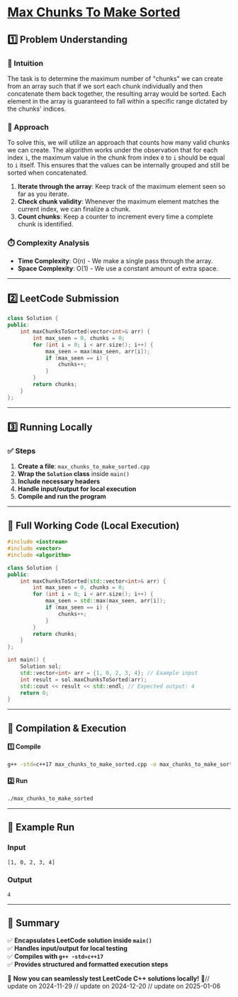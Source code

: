 # **[Max Chunks To Make Sorted](https://leetcode.com/problems/max-chunks-to-make-sorted/description/)**  

## **1️⃣ Problem Understanding**  
### **📌 Intuition**  
The task is to determine the maximum number of "chunks" we can create from an array such that if we sort each chunk individually and then concatenate them back together, the resulting array would be sorted. Each element in the array is guaranteed to fall within a specific range dictated by the chunks' indices.

### **🚀 Approach**  
To solve this, we will utilize an approach that counts how many valid chunks we can create. The algorithm works under the observation that for each index `i`, the maximum value in the chunk from index `0` to `i` should be equal to `i` itself. This ensures that the values can be internally grouped and still be sorted when concatenated.

1. **Iterate through the array**: Keep track of the maximum element seen so far as you iterate.
2. **Check chunk validity**: Whenever the maximum element matches the current index, we can finalize a chunk.
3. **Count chunks**: Keep a counter to increment every time a complete chunk is identified.

### **⏱️ Complexity Analysis**  
- **Time Complexity**: O(n) - We make a single pass through the array.
- **Space Complexity**: O(1) - We use a constant amount of extra space.

---  

## **2️⃣ LeetCode Submission**  
```cpp
class Solution {
public:
    int maxChunksToSorted(vector<int>& arr) {
        int max_seen = 0, chunks = 0;
        for (int i = 0; i < arr.size(); i++) {
            max_seen = max(max_seen, arr[i]);
            if (max_seen == i) {
                chunks++;
            }
        }
        return chunks;
    }
};  
```  

---  

## **3️⃣ Running Locally**  
### **✅ Steps**  
1. **Create a file**: `max_chunks_to_make_sorted.cpp`  
2. **Wrap the `Solution` class** inside `main()`  
3. **Include necessary headers**  
4. **Handle input/output for local execution**  
5. **Compile and run the program**  

---  

## **📝 Full Working Code (Local Execution)**  
```cpp
#include <iostream>
#include <vector>
#include <algorithm>

class Solution {
public:
    int maxChunksToSorted(std::vector<int>& arr) {
        int max_seen = 0, chunks = 0;
        for (int i = 0; i < arr.size(); i++) {
            max_seen = std::max(max_seen, arr[i]);
            if (max_seen == i) {
                chunks++;
            }
        }
        return chunks;
    }
};

int main() {
    Solution sol;
    std::vector<int> arr = {1, 0, 2, 3, 4}; // Example input
    int result = sol.maxChunksToSorted(arr);
    std::cout << result << std::endl; // Expected output: 4
    return 0;
}  
```  

---  

## **🔧 Compilation & Execution**  
#### **1️⃣ Compile**  
```bash
g++ -std=c++17 max_chunks_to_make_sorted.cpp -o max_chunks_to_make_sorted
```  

#### **2️⃣ Run**  
```bash
./max_chunks_to_make_sorted
```  

---  

## **🎯 Example Run**  
### **Input**  
```
[1, 0, 2, 3, 4]
```  
### **Output**  
```
4
```  

---  

## **📌 Summary**  
✅ **Encapsulates LeetCode solution inside `main()`**  
✅ **Handles input/output for local testing**  
✅ **Compiles with `g++ -std=c++17`**  
✅ **Provides structured and formatted execution steps**  

🚀 **Now you can seamlessly test LeetCode C++ solutions locally!** 🚀// update on 2024-11-29
// update on 2024-12-20
// update on 2025-01-06

